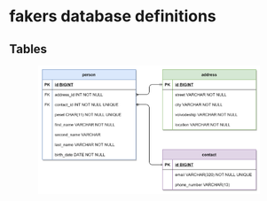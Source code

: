 # fakers database definitions

## Tables

<p align="center">
  <img src="/database/diagrams/fakers_db.png" width="400" title="Tables">
</p>